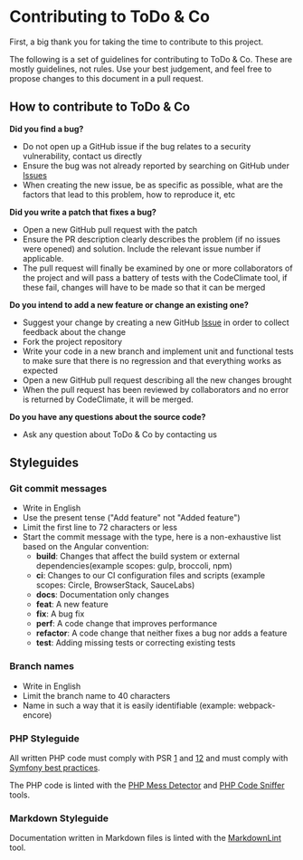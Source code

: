 # Contributing to ToDo & Co

First, a big thank you for taking the time to contribute to this project.

The following is a set of guidelines for contributing to ToDo & Co.
These are mostly guidelines, not rules. Use your best judgement, and feel free to propose changes to this document in a pull request.

## How to contribute to ToDo & Co

**Did you find a bug?**

- Do not open up a GitHub issue if the bug relates to a security vulnerability, contact us directly
- Ensure the bug was not already reported by searching on GitHub under [Issues](https://github.com/Eredost/ToDo-Co/issues)
- When creating the new issue, be as specific as possible, what are the factors that lead to this problem, how to reproduce it, etc

**Did you write a patch that fixes a bug?**

- Open a new GitHub pull request with the patch
- Ensure the PR description clearly describes the problem (if no issues were opened) and solution. Include the relevant issue number if applicable.
- The pull request will finally be examined by one or more collaborators of the project and will pass a battery of tests with the CodeClimate tool, if these fail,
  changes will have to be made so that it can be merged

**Do you intend to add a new feature or change an existing one?**

- Suggest your change by creating a new GitHub [Issue](https://github.com/Eredost/ToDo-Co/issues/new) in order to collect feedback about the change
- Fork the project repository
- Write your code in a new branch and implement unit and functional tests to make sure that there is no regression and that everything works as expected
- Open a new GitHub pull request describing all the new changes brought
- When the pull request has been reviewed by collaborators and no error is returned by CodeClimate, it will be merged.

**Do you have any questions about the source code?**

- Ask any question about ToDo & Co by contacting us

## Styleguides

### Git commit messages

- Write in English
- Use the present tense ("Add feature" not "Added feature")
- Limit the first line to 72 characters or less
- Start the commit message with the type, here is a non-exhaustive list based on the Angular convention:
    - **build**: Changes that affect the build system or external dependencies(example scopes: gulp, broccoli, npm)
    - **ci**: Changes to our CI configuration files and scripts (example scopes: Circle, BrowserStack, SauceLabs)
    - **docs**: Documentation only changes
    - **feat**: A new feature
    - **fix**: A bug fix
    - **perf**: A code change that improves performance
    - **refactor**: A code change that neither fixes a bug nor adds a feature
    - **test**: Adding missing tests or correcting existing tests

### Branch names

- Write in English
- Limit the branch name to 40 characters
- Name in such a way that it is easily identifiable (example: webpack-encore)

### PHP Styleguide

All written PHP code must comply with PSR [1](https://www.php-fig.org/psr/psr-1/) and [12](https://www.php-fig.org/psr/psr-12/)
and must comply with [Symfony best practices](https://symfony.com/doc/current/best_practices.html).

The PHP code is linted with the [PHP Mess Detector](https://phpmd.org/) and [PHP Code Sniffer](https://github.com/squizlabs/PHP_CodeSniffer) tools.

### Markdown Styleguide

Documentation written in Markdown files is linted with the [MarkdownLint](https://github.com/markdownlint/markdownlint) tool.
